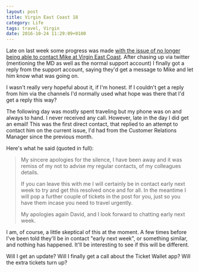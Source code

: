 ```yaml
---
layout: post
title: Virgin East Coast 18
category: Life
tags: travel, Virgin
date: 2016-10-24 11:29:09+0100
---
```


Late on last week some progress was made [with the issue of no longer being
able to contact Mike at Virgin East Coast](/2016/10/19/virgin_east_coast_17.html).
After chasing up via twitter (mentioning the MD as well as the normal
support account) I finally got a reply from the support account, saying
they'd get a message to Mike and let him know what was going on.

I wasn't really very hopeful about it, if I'm honest. If I couldn't get a
reply from him via the channels I'd normally used what hope was there that
I'd get a reply this way?

The following day was mostly spent traveling but my phone was on and always
to hand. I never received any call. However, late in the day I did get an
email! This was the first direct contact, that replied to an attempt to
contact him on the current issue, I'd had from the Customer Relations
Manager since the previous month.

Here's what he said (quoted in full):

> My sincere apologies for the silence, I have been away and it was remiss
> of my not to advise my regular contacts, of my colleagues details.
>
> If you can leave this with me I will certainly be in contact early next
> week to try and get this resolved once and for all. In the meantime I will
> pop a further couple of tickets in the post for you, just so you have them
> incase you need to travel urgently.
>
> My apologies again David, and I look forward to chatting early next week.

I am, of course, a little skeptical of this at the moment. A few times
before I've been told they'll be in contact "early next week", or something
similar, and nothing has happened. It'll be interesting to see if this will
be different.

Will I get an update? Will I finally get a call about the Ticket Wallet app?
Will the extra tickets turn up?

[//]: # (2016-10-24-virgin_east_coast_18.md ends here)

